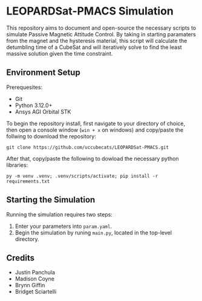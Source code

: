 # LEOPARDSat-PMACS Simulation
This repository aims to document and open-source the necessary scripts to simulate Passive Magnetic Attitude Control.  By taking in starting paramaters from the magnet and the hysteresis material, this script will calculate the detumbling time of a CubeSat and will iteratively solve to find the least massive solution given the time constraint.
## Environment Setup
Prerequesites:
- Git
- Python 3.12.0+
- Ansys AGI Orbital STK

To begin the repository install, first navigate to your directory of choice, then open a console window (`win + x` on windows) and copy/paste the follwing to download the repository:
```
git clone https://github.com/uccubecats/LEOPARDSat-PMACS.git
```
After that, copy/paste the following to dowload the necessary python libraries:
```
py -m venv .venv; .venv/scripts/activate; pip install -r requirements.txt
```
## Starting the Simulation
Running the simulation requires two steps:
1. Enter your parameters into `param.yaml`.
1. Begin the simulation by runing `main.py`, located in the top-level directory.
## Credits
- Justin Panchula
- Madison Coyne
- Brynn Giffin
- Bridget Sciartelli